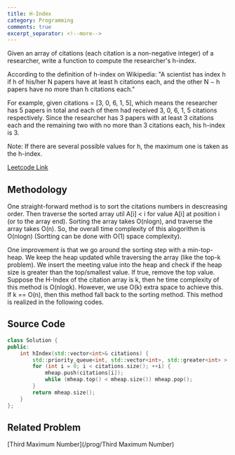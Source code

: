 ```yaml
---
title: H-Index
category: Programming
comments: true
excerpt_separator: <!--more-->
---
```

Given an array of citations (each citation is a non-negative integer) of a researcher, write a function to compute the researcher's h-index.
<!--more-->

According to the definition of h-index on Wikipedia: "A scientist has index h if h of his/her N papers have at least h citations each, and the other N − h papers have no more than h citations each."

For example, given citations = [3, 0, 6, 1, 5], which means the researcher has 5 papers in total and each of them had received 3, 0, 6, 1, 5 citations respectively. Since the researcher has 3 papers with at least 3 citations each and the remaining two with no more than 3 citations each, his h-index is 3.

Note: If there are several possible values for h, the maximum one is taken as the h-index.

[Leetcode Link](https://leetcode.com/problems/h-index)

## Methodology
One straight-forward method is to sort the citations numbers in descreasing order. Then traverse the sorted array util A[i] < i for value A[i] at position i (or to the array end). Sorting the array takes O(nlogn), and traverse the array takes O(n). So, the overall time complexity of this alogorithm is O(nlogn) (Sortting can be done with O(1) space complexity).

One improvement is that we go around the sorting step with a min-top-heap. We keep the heap updated while traversing the array (like the top-k problem). We insert the meeting value into the heap and check if the heap size is greater than the top/smallest value. If true, remove the top value. Suppose the H-Index of the citation array is k, then he time complexity of this method is O(nlogk). However, we use O(k) extra space to achieve this. If k == O(n), then this method fall back to the sorting method. This method is realized in the following codes.

## Source Code
```C++
class Solution {
public:
    int hIndex(std::vector<int>& citations) {
        std::priority_queue<int, std::vector<int>, std::greater<int> > mheap;
        for (int i = 0; i < citations.size(); ++i) {
            mheap.push(citations[i]);
            while (mheap.top() < mheap.size()) mheap.pop();
        }
        return mheap.size();
    }
};
```
## Related Problem
[Third Maximum Number](/prog/Third Maximum Number)
